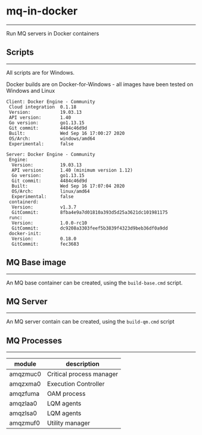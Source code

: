 # mq-in-docker
--------------

Run MQ servers in Docker containers

## Scripts
----------------

All scripts are for Windows.

Docker builds are on Docker-for-Windows - all images have been tested on Windows and Linux

```
Client: Docker Engine - Community
 Cloud integration  0.1.18
 Version:           19.03.13
 API version:       1.40
 Go version:        go1.13.15
 Git commit:        4484c46d9d
 Built:             Wed Sep 16 17:00:27 2020
 OS/Arch:           windows/amd64
 Experimental:      false

Server: Docker Engine - Community
 Engine:
  Version:          19.03.13
  API version:      1.40 (minimum version 1.12)
  Go version:       go1.13.15
  Git commit:       4484c46d9d
  Built:            Wed Sep 16 17:07:04 2020
  OS/Arch:          linux/amd64
  Experimental:     false
 containerd:
  Version:          v1.3.7
  GitCommit:        8fba4e9a7d01810a393d5d25a3621dc101981175
 runc:
  Version:          1.0.0-rc10
  GitCommit:        dc9208a3303feef5b3839f4323d9beb36df0a9dd
 docker-init:
  Version:          0.18.0
  GitCommit:        fec3683
```

## MQ Base image
-----------------

An MQ base container can be created, using the `build-base.cmd` script.

## MQ Server
------------

An MQ server contain can be created, using the `build-qm.cmd` script

## MQ Processes
----------------

module | description
-------| ------------
amqzmuc0 | Critical process manager
amqzxma0 | Execution Controller
amqzfuma | OAM process
amqzlaa0 | LQM agents
amqzlsa0 | LQM agents
amqzmuf0 | Utility manager

